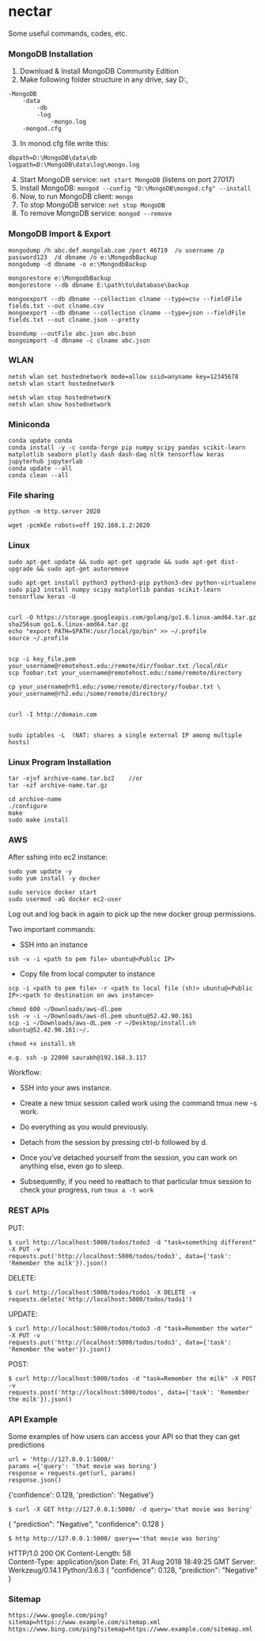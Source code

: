 # nectar
Some useful commands, codes, etc.


### MongoDB Installation
1. Download & Install MongoDB Community Edition
2. Make following folder structure in any drive, say D:,
```
-MongoDB
	-data
		-db
		-log
			-mongo.log
	-mongod.cfg
```
3. In monod.cfg file write this:
```
dbpath=D:\MongoDB\data\db
logpath=D:\MongoDB\data\log\mongo.log
```
4. Start MongoDB service:  ```net start MongoDB```  (listens on port 27017)
5. Install MongoDB: ```mongod --config "D:\MongoDB\mongod.cfg" --install```
6. Now, to run MongoDB client: ```mongo```
7. To stop MongoDB service:  ```net stop MongoDB``` 
8. To remove MongoDB service: ```mongod --remove```

### MongoDB Import & Export
```
mongodump /h abc.def.mongolab.com /port 46719  /u username /p password123  /d dbname /o e:\MongodbBackup
mongodump -d dbname -o e:\MongodbBackup

mongorestore e:\MongodbBackup
mongorestore --db dbname E:\path\to\database\backup

mongoexport --db dbname --collection clname --type=csv --fieldFile fields.txt --out clname.csv
mongoexport --db dbname --collection clname --type=json --fieldFile fields.txt --out clname.json --pretty

bsondump --outFile abc.json abc.bson
mongoimport -d dbname -c clname abc.json
```

### WLAN
```
netsh wlan set hostednetwork mode=allow ssid=anyname key=12345678
netsh wlan start hostednetwork

netsh wlan stop hostednetwork
netsh wlan show hostednetwork
```

### Miniconda
```
conda update conda
conda install -y -c conda-forge pip numpy scipy pandas scikit-learn matplotlib seaborn plotly dash dash-daq nltk tensorflow keras jupyterhub jupyterlab
conda update --all
conda clean --all
```

### File sharing
```
python -m http.server 2020

wget -pcmkEe robots=off 192.168.1.2:2020
```

### Linux
```
sudo apt-get update && sudo apt-get upgrade && sudo apt-get dist-upgrade && sudo apt-get autoremove

sudo apt-get install python3 python3-pip python3-dev python-virtualenv 
sudo pip3 install numpy scipy matplotlib pandas scikit-learn tensorflow keras -U


curl -O https://storage.googleapis.com/golang/go1.6.linux-amd64.tar.gz
sha256sum go1.6.linux-amd64.tar.gz
echo "export PATH=$PATH:/usr/local/go/bin" >> ~/.profile
source ~/.profile


scp -i key_file.pem your_username@remotehost.edu:/remote/dir/foobar.txt /local/dir
scp foobar.txt your_username@remotehost.edu:/some/remote/directory

cp your_username@rh1.edu:/some/remote/directory/foobar.txt \
your_username@rh2.edu:/some/remote/directory/


curl -I http://domain.com


sudo iptables -L  (NAT: shares a single external IP among multiple hosts)

```

### Linux Program Installation
```
tar -xjvf archive-name.tar.bz2    //or
tar -xzf archive-name.tar.gz

cd archive-name
./configure
make
sudo make install
```

### AWS 

After sshing into ec2 instance:
```
sudo yum update -y
sudo yum install -y docker

sudo service docker start
sudo usermod -aG docker ec2-user
```
Log out and log back in again to pick up the new docker group permissions. 

Two important commands:

- SSH into an instance
```
ssh -v -i <path to pem file> ubuntu@<Public IP>
```

- Copy file from local computer to instance
```
scp -i <path to pem file> -r <path to local file (sh)> ubuntu@<Public IP>:<path to destination on aws instance>
```

```
chmod 600 ~/Downloads/aws-dl.pem
ssh -v -i ~/Downloads/aws-dl.pem ubuntu@52.42.90.161
scp -i ~/Downloads/aws-dL.pem -r ~/Desktop/install.sh ubuntu@52.42.90.161:~/.

chmod +x install.sh

e.g. ssh -p 22000 saurabh@192.168.3.117
```

Workflow:

- SSH into your aws instance.
- Create a new tmux session called work using the command tmux new -s work.
- Do everything as you would previously.
- Detach from the session by pressing ctrl-b followed by d.

- Once you’ve detached yourself from the session, you can work on anything else, even go to sleep.
- Subsequently, if you need to reattach to that particular tmux session to check your progress, run ```tmux a -t work```


### REST APIs

PUT:
```
$ curl http://localhost:5000/todos/todo3 -d "task=something different" -X PUT -v
requests.put('http://localhost:5000/todos/todo3', data={'task': 'Remember the milk'}).json()
```

DELETE:
```
$ curl http://localhost:5000/todos/todo1 -X DELETE -v
requests.delete('http://localhost:5000/todos/todo1')
```

UPDATE: 
```
$ curl http://localhost:5000/todos/todo3 -d "task=Remember the water" -X PUT -v
requests.put('http://localhost:5000/todos/todo3', data={'task': 'Remember the water'}).json()
```

POST:
```
$ curl http://localhost:5000/todos -d "task=Remember the milk" -X POST -v
requests.post('http://localhost:5000/todos', data={'task': 'Remember the milk'}).json()
```

### API Example

Some examples of how users can access your API so that they can get predictions
```
url = 'http://127.0.0.1:5000/'
params ={'query': 'that movie was boring'}
response = requests.get(url, params)
response.json()
```
{'confidence': 0.128, 'prediction': 'Negative'}

```
$ curl -X GET http://127.0.0.1:5000/ -d query='that movie was boring'
```
{
    "prediction": "Negative",
    "confidence": 0.128
}

```
$ http http://127.0.0.1:5000/ query=='that movie was boring'
```
HTTP/1.0 200 OK 
Content-Length: 58  
Content-Type: application/json 
Date: Fri, 31 Aug 2018 18:49:25 GMT 
Server: Werkzeug/0.14.1 Python/3.6.3 
{
  "confidence": 0.128,
  "prediction": "Negative"
 }

### Sitemap
```
https://www.google.com/ping?sitemap=https://www.example.com/sitemap.xml
https://www.bing.com/ping?sitemap=https://www.example.com/sitemap.xml
```

